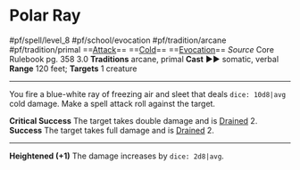 # Polar Ray
#pf/spell/level_8 #pf/school/evocation #pf/tradition/arcane #pf/tradition/primal
==[Attack](../../../Traits/Attack.md)== ==[Cold](../../../Traits/Cold.md)== ==[Evocation](../../../Traits/Evocation.md)==
*Source* Core Rulebook pg. 358 3.0
**Traditions** arcane, primal
**Cast** ►► somatic, verbal
**Range** 120 feet; **Targets** 1 creature

---
You fire a blue-white ray of freezing air and sleet that deals `dice: 10d8|avg` cold damage. Make a spell attack roll against the target.

**Critical Success** The target takes double damage and is [Drained](../../../Conditions/Drained.md) 2.
**Success** The target takes full damage and is [Drained](../../../Conditions/Drained.md) 2.

<hr>

**Heightened (+1)** The damage increases by `dice: 2d8|avg`.